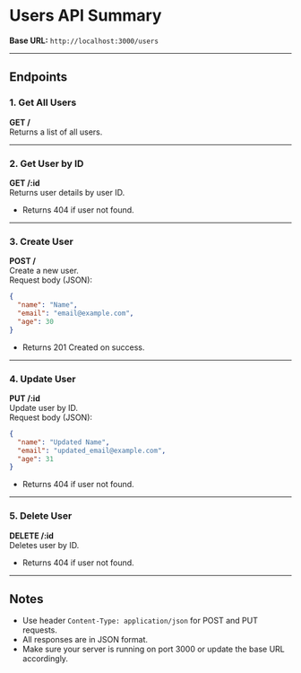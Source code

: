 
# Users API Summary

**Base URL:** `http://localhost:3000/users`

---

## Endpoints

### 1. Get All Users  
**GET /**  
Returns a list of all users.

---

### 2. Get User by ID  
**GET /:id**  
Returns user details by user ID.  
- Returns 404 if user not found.

---

### 3. Create User  
**POST /**  
Create a new user.  
Request body (JSON):
```json
{
  "name": "Name",
  "email": "email@example.com",
  "age": 30
}
```
- Returns 201 Created on success.

---

### 4. Update User  
**PUT /:id**  
Update user by ID.  
Request body (JSON):
```json
{
  "name": "Updated Name",
  "email": "updated_email@example.com",
  "age": 31
}
```
- Returns 404 if user not found.

---

### 5. Delete User  
**DELETE /:id**  
Deletes user by ID.  
- Returns 404 if user not found.

---

## Notes

- Use header `Content-Type: application/json` for POST and PUT requests.  
- All responses are in JSON format.  
- Make sure your server is running on port 3000 or update the base URL accordingly.
